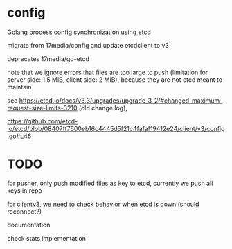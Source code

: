 # config
Golang process config synchronization using etcd

migrate from 17media/config
and update etcdclient to v3

deprecates 17media/go-etcd

note that we ignore errors that files are too large to push (limitation for server side: 1.5 MiB, client side: 2 MiB), because they are not etcd meant to maintain

see
https://etcd.io/docs/v3.3/upgrades/upgrade_3_2/#changed-maximum-request-size-limits-3210 (old change log),

https://github.com/etcd-io/etcd/blob/08407ff7600eb16c4445d5f21c4fafaf19412e24/client/v3/config.go#L46


# TODO

for pusher, 
only push modified files as key to etcd, currently we push all keys in repo

for clientv3,
we need to check behavior when etcd is down (should reconnect?)

documentation

check stats implementation